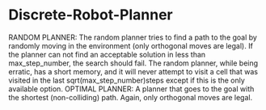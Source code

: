 # Discrete-Robot-Planner
RANDOM​ PLANNER:
The random planner tries to find a path to the goal by randomly moving in the environment (only orthogonal moves are legal). If the planner can not find an acceptable solution in less than max_step_number, the search should fail. The random planner, while being erratic, has a short memory, and it will never attempt to visit a cell that was visited in the last sqrt(max_step_number)steps except if this is the only available option.
OPTIMAL PLANNER:
​A planner that goes to the goal with the shortest (non-colliding) path. Again, only orthogonal moves are legal.